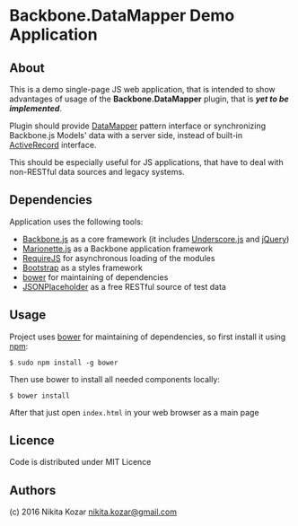 Backbone.DataMapper Demo Application
====================================

About
-----

This is a demo single-page JS web application, that is intended to show
advantages of usage of the **Backbone.DataMapper** plugin, that is ***yet to be implemented***.

Plugin should provide [DataMapper](http://martinfowler.com/eaaCatalog/dataMapper.html) pattern
interface or synchronizing Backbone.js Models' data with a server side, instead of built-in
[ActiveRecord](http://www.martinfowler.com/eaaCatalog/activeRecord.html) interface.

This should be especially useful for JS applications, that have to deal
with non-RESTful data sources and legacy systems.

Dependencies
------------

Application uses the following tools:

* [Backbone.js](http://backbonejs.org/) as a core framework
  (it includes [Underscore.js](http://underscorejs.org/) and [jQuery](http://jquery.com/))
* [Marionette.js](http://marionettejs.com/) as a Backbone application framework
* [RequireJS](http://requirejs.org/) for asynchronous loading of the modules
* [Bootstrap](http://getbootstrap.com/) as a styles framework
* [bower](http://bower.io/) for maintaining of dependencies
* [JSONPlaceholder](http://jsonplaceholder.typicode.com/) as a free RESTful source of test data


Usage
-----

Project uses [bower](http://bower.io/) for maintaining of dependencies,
so first install it using [npm](https://www.npmjs.com/):

`$ sudo npm install -g bower`

Then use bower to install all needed components locally:

`$ bower install`

After that just open `index.html` in your web browser as a main page


Licence
-------

Code is distributed under MIT Licence


Authors
-------
(c) 2016 Nikita Kozar <nikita.kozar@gmail.com>